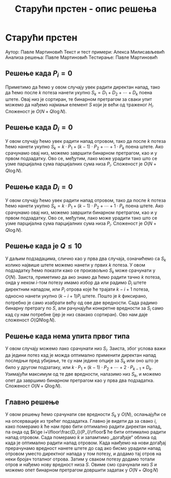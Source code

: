 ﻿---
title: Старући прстен - опис решења
---

# Старући прстен
Аутор: Павле Мартиновић
Текст и тест примери: Алекса Милисављевић
Анализа решења: Павле Мартиновић
Тестирање: Павле Мартиновић

## Решење када $P_i=0$

Приметимо да ћемо у овом случају увек радити директан напад, тако да ћемо после $k$ потеза нанети укупно $S_k=D_1+D_2+\cdots+D_k$ поена штете. Овај низ је сортиран, те бинарном претрагом за сваки упит можемо да нађемо најмањи елемент $S$ који је већи од траженог $H_i$. Сложеност је $O(N+Q\log N)$.

## Решење када $D_i=0$

У овом случају ћемо увек радити напад отровом, тако да после $k$ потеза ћемо нанети укупно $S_k=k\cdot P_1+(k-1)\cdot P_2+\cdots+1\cdot P_k$ поена штете. Ако срачунамо овај низ, можемо завршити бинарном претрагом, као и у првом подзадатку. Ово се, међутим, лако може урадити тако што се узме парцијална сума парцијалних сума низа $P_i$. Сложеност је $O(N+Q\log N)$.

## Решење када $D_i=0$

У овом случају ћемо увек радити напад отровом, тако да после $k$ потеза ћемо нанети укупно $S_k=k\cdot P_1+(k-1)\cdot P_2+\cdots+1\cdot P_k$ поена штете. Ако срачунамо овај низ, можемо завршити бинарном претрагом, као и у првом подзадатку. Ово се, међутим, лако може урадити тако што се узме парцијална сума парцијалних сума низа $P_i$. Сложеност је $O(N+Q\log N)$.

## Решење када је $Q\leq 10$
У даљим подзадацима, слично као у прва два случаја, означићемо са $S_k$ колико највише штете можемо нанети у првих $k$ потеза. У овом подзадатку ћемо показти како се произвољно $S_k$ може срачунати у $O(N)$. Заиста, приметимо да ако знамо да ћемо радити тачно $k$ потеза, онда у неком $i$-том потезу имамо избор да или радимо $D_i$ штете директним нападом, или $P_i$ отрова које ће трајати $k-i+1$ потеза, односно нанети укупно $(k-i+1)P_i$ штете. Пошто је $k$ фиксирано, потребно је само изабрати већу од ове две вредности. Сада радимо бинарну претрагу по $S$, али рачунајући конкретне вредности за $S_i$ само кад су нам потребне (јер је низ свакако сортиран). Ово нам даје сложеност $O(QN\log N)$.
## Решење када нема упита првог типа
У овом случају можемо лако срачунати низ $S_i$. Заиста, због услова важи да једини потез кад је можда оптимално применити директан напад последњи пред убијање, те су нам једине опције за $S_k$ или оно што је било у другом подзатаку, или $k\cdot P_1+(k-1)\cdot P_2+\cdots+2\cdot P_{k-1}+D_k$. Узимајући максимум од те две вредности, налазимо низ $S_k$, и можемо опет да завршимо бинарном претрагом као у прва два подзадатка. Сложеност $O(N+Q\log N)$.

## Главно решење

У овом решењу ћемо срачунати све вредности $S_k$ у $O(N)$, ослањајући се на опсервације из трећег подзадатка. Главно је видети да за свако $i$, како померамо $k$ ће нам прво бити оптимално радити директан напад, па онда од  $k\ge i+\lfloor\frac{D_i}{P_i}\rfloor$ ће бити оптимално радити напад отровом. Сада померамо $k$ и запамтимо „догађаје“ облика од када је оптимално радити напад отровом. Када наиђемо на нови догађај прерачунамо вредност нанете штете до сад ако бисмо урадили напад отровом уместо директног напада у том потезу, и додамо тај отров на неки бројач тоталног отрова. Затим у сваком потезу додамо тотали отров и нађемо нову вредност низа $S$. Овиме смо срачунали низ $S$ и можемо опет бинарном претрагом довршити задатак у $O(N+Q\log N)$
